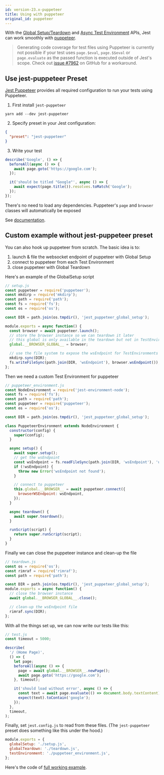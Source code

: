 ```yaml
---
id: version-23.x-puppeteer
title: Using with puppeteer
original_id: puppeteer
---
```


With the [Global Setup/Teardown](Configuration.md#globalsetup-string) and [Async Test Environment](Configuration.md#testenvironment-string) APIs, Jest can work smoothly with [puppeteer](https://github.com/GoogleChrome/puppeteer).

> Generating code coverage for test files using Puppeteer is currently not possible if your test uses `page.$eval`, `page.$$eval` or `page.evaluate` as the passed function is executed outside of Jest's scope. Check out [issue #7962](https://github.com/athecoder/jest/issues/7962#issuecomment-495272339) on GitHub for a workaround.

## Use jest-puppeteer Preset

[Jest Puppeteer](https://github.com/smooth-code/jest-puppeteer) provides all required configuration to run your tests using Puppeteer.

1.  First install `jest-puppeteer`

```
yarn add --dev jest-puppeteer
```

2.  Specify preset in your Jest configuration:

```json
{
  "preset": "jest-puppeteer"
}
```

3.  Write your test

```js
describe('Google', () => {
  beforeAll(async () => {
    await page.goto('https://google.com');
  });

  it('should be titled "Google"', async () => {
    await expect(page.title()).resolves.toMatch('Google');
  });
});
```

There's no need to load any dependencies. Puppeteer's `page` and `browser` classes will automatically be exposed

See [documentation](https://github.com/smooth-code/jest-puppeteer).

## Custom example without jest-puppeteer preset

You can also hook up puppeteer from scratch. The basic idea is to:

1.  launch & file the websocket endpoint of puppeteer with Global Setup
2.  connect to puppeteer from each Test Environment
3.  close puppeteer with Global Teardown

Here's an example of the GlobalSetup script

```js
// setup.js
const puppeteer = require('puppeteer');
const mkdirp = require('mkdirp');
const path = require('path');
const fs = require('fs');
const os = require('os');

const DIR = path.join(os.tmpdir(), 'jest_puppeteer_global_setup');

module.exports = async function() {
  const browser = await puppeteer.launch();
  // store the browser instance so we can teardown it later
  // this global is only available in the teardown but not in TestEnvironments
  global.__BROWSER_GLOBAL__ = browser;

  // use the file system to expose the wsEndpoint for TestEnvironments
  mkdirp.sync(DIR);
  fs.writeFileSync(path.join(DIR, 'wsEndpoint'), browser.wsEndpoint());
};
```

Then we need a custom Test Environment for puppeteer

```js
// puppeteer_environment.js
const NodeEnvironment = require('jest-environment-node');
const fs = require('fs');
const path = require('path');
const puppeteer = require('puppeteer');
const os = require('os');

const DIR = path.join(os.tmpdir(), 'jest_puppeteer_global_setup');

class PuppeteerEnvironment extends NodeEnvironment {
  constructor(config) {
    super(config);
  }

  async setup() {
    await super.setup();
    // get the wsEndpoint
    const wsEndpoint = fs.readFileSync(path.join(DIR, 'wsEndpoint'), 'utf8');
    if (!wsEndpoint) {
      throw new Error('wsEndpoint not found');
    }

    // connect to puppeteer
    this.global.__BROWSER__ = await puppeteer.connect({
      browserWSEndpoint: wsEndpoint,
    });
  }

  async teardown() {
    await super.teardown();
  }

  runScript(script) {
    return super.runScript(script);
  }
}
```

Finally we can close the puppeteer instance and clean-up the file

```js
// teardown.js
const os = require('os');
const rimraf = require('rimraf');
const path = require('path');

const DIR = path.join(os.tmpdir(), 'jest_puppeteer_global_setup');
module.exports = async function() {
  // close the browser instance
  await global.__BROWSER_GLOBAL__.close();

  // clean-up the wsEndpoint file
  rimraf.sync(DIR);
};
```

With all the things set up, we can now write our tests like this:

```js
// test.js
const timeout = 5000;

describe(
  '/ (Home Page)',
  () => {
    let page;
    beforeAll(async () => {
      page = await global.__BROWSER__.newPage();
      await page.goto('https://google.com');
    }, timeout);

    it('should load without error', async () => {
      const text = await page.evaluate(() => document.body.textContent);
      expect(text).toContain('google');
    });
  },
  timeout,
);
```

Finally, set `jest.config.js` to read from these files. (The `jest-puppeteer` preset does something like this under the hood.)

```js
module.exports = {
  globalSetup: './setup.js',
  globalTeardown: './teardown.js',
  testEnvironment: './puppeteer_environment.js',
};
```

Here's the code of [full working example](https://github.com/xfumihiro/jest-puppeteer-example).
